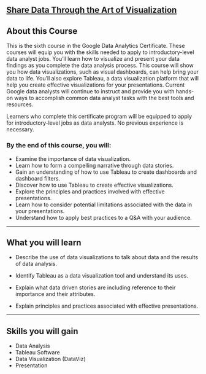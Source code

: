 ## [Share Data Through the Art of Visualization](https://www.coursera.org/learn/visualize-data?specialization=google-data-analytics)

## **About this Course**

This is the sixth course in the Google Data Analytics Certificate. These courses will equip you with the skills needed to apply to introductory-level data analyst jobs. You’ll learn how to visualize and present your data findings as you complete the data analysis process. This course will show you how data visualizations, such as visual dashboards, can help bring your data to life. You’ll also explore Tableau, a data visualization platform that will help you create effective visualizations for your presentations. Current Google data analysts will continue to instruct and provide you with hands-on ways to accomplish common data analyst tasks with the best tools and resources.

Learners who complete this certificate program will be equipped to apply for introductory-level jobs as data analysts. No previous experience is necessary.

### **By the end of this course, you will:**

- Examine the importance of data visualization.
- Learn how to form a compelling narrative through data stories.
- Gain an understanding of how to use Tableau to create dashboards and dashboard filters.
- Discover how to use Tableau to create effective visualizations.
- Explore the principles and practices involved with effective presentations.
- Learn how to consider potential limitations associated with the data in your presentations.
- Understand how to apply best practices to a Q&A with your audience.

<hr>

## **What you will learn**

- Describe the use of data visualizations to talk about data and the results of data analysis.

- Identify Tableau as a data visualization tool and understand its uses.

- Explain what data driven stories are including reference to their importance and their attributes.

- Explain principles and practices associated with effective presentations.

<hr>

## **Skills you will gain**

- Data Analysis
- Tableau Software
- Data Visualization (DataViz)
- Presentation
